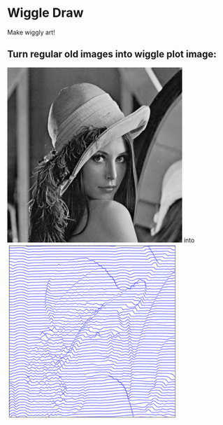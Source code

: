 # Wiggle Draw 

Make wiggly art!

## Turn regular old images into wiggle plot image:
<img src="./imgs/Lena.jpg" height="400" alt="Lena"> into <img src="./imgs/Lena_8.png" height=400 alt="Wiggle Lena">